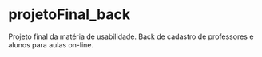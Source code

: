 # projetoFinal_back
Projeto final da matéria de usabilidade. Back de cadastro de professores e alunos para aulas on-line.
